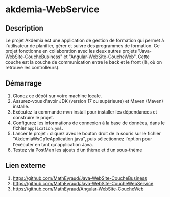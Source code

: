 # akdemia-WebService

## Description
Le projet Akdemia est une application de gestion de formation qui permet à l'utilisateur de planifier, gérer et suivre des programmes de formation.
Ce projet fonctionne en collaboration avec les deux autres projets "Java-WebSite-CoucheBusiness" et "Angular-WebSite-CoucheWeb".
Cette couche est la couche de communication entre le back et le front (là, où on retrouve les controlleurs).

## Démarrage
1. Clonez ce dépôt sur votre machine locale. 
2. Assurez-vous d'avoir JDK (version 17 ou supérieure) et Maven (Maven) installé.
3. Exécutez la commande mvn install pour installer les dépendances et construire le projet. 
4. Configurez les informations de connexion à la base de données, dans le fichier `application.yml`.
5. Lancer le projet : cliquez avec le bouton droit de la souris sur le fichier "AkdemiaWsGp1eApplication.java", puis sélectionnez l'option pour l'exécuter en tant qu'application Java.
6. Testez via PostMan les ajouts d’un thème et d’un sous-thème

## Lien externe
1. https://github.com/MathEyraud/Java-WebSite-CoucheBusiness
2. https://github.com/MathEyraud/Java-WebSite-CoucheWebService
3. https://github.com/MathEyraud/Angular-WebSite-CoucheWeb
